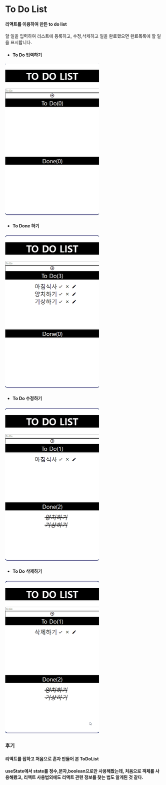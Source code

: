 # To Do List

#### 리액트를 이용하여 만든 to do list 
 할 일을 입력하여 리스트에 등록하고, 수정,삭제하고 일을 완료했으면 완료목록에 할 일을 표시합니다.

- #### To Do 입력하기
<img src="./image/create.gif" width="300px" ></img>
- #### To Done 하기
<img src="./image/done.gif" width="300px" ></img>
- #### To Do 수정하기
<img src="./image/update.gif" width="300px" ></img>
- #### To Do 삭제하기
<img src="./image/delete.gif" width="300px" ></img>

### 후기
#### 리액트를 접하고 처음으로 혼자 만들어 본 ToDoList 

#### useState에서 state를 정수,문자,boolean으로만 사용해봤는데, 처음으로 객체를 사용해봤고, 리액트 사용법외에도 리액트 관련 정보를 찾는 법도 알게된 것 같다.

